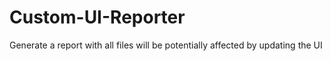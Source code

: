 # Custom-UI-Reporter
Generate a report with all files will be potentially affected by updating the UI
